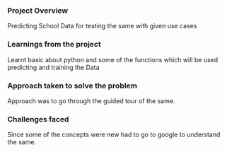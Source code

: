 ### Project Overview

   Predicting School Data for testing the same with given use cases


### Learnings from the project

 Learnt basic about python and some of the functions which will be used predicting and training the Data


### Approach taken to solve the problem

 Approach was to go through the guided tour of the same.


### Challenges faced

 Since some of the concepts were new had to go to google to understand the same.


